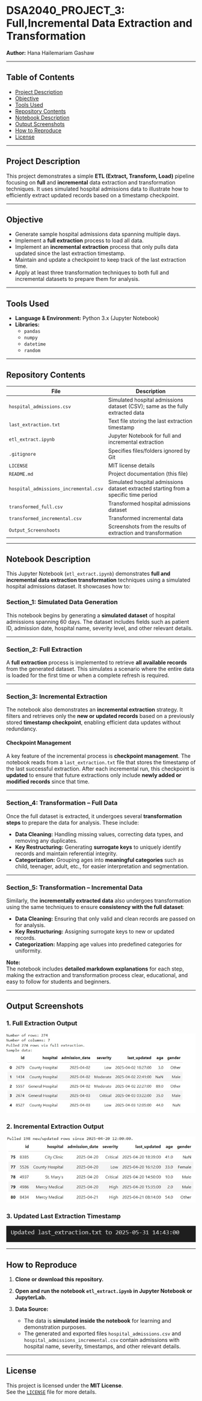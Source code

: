 # DSA2040_PROJECT_3: Full,Incremental Data Extraction and Transformation

**Author:** Hana Hailemariam Gashaw

---

## Table of Contents
- [Project Description](#project-description)  
- [Objective](#objective)  
- [Tools Used](#tools-used)  
- [Repository Contents](#repository-contents)  
- [Notebook Description](#notebook-description)  
- [Output Screenshots](#output-screenshots)  
- [How to Reproduce](#how-to-reproduce)   
- [License](#license)  

---

## Project Description

This project demonstrates a simple **ETL (Extract, Transform, Load)** pipeline focusing on **full** and **incremental** data extraction and transformation techniques. It uses simulated hospital admissions data to illustrate how to efficiently extract updated records based on a timestamp checkpoint.

---

## Objective

- Generate sample hospital admissions data spanning multiple days.  
- Implement a **full extraction** process to load all data.  
- Implement an **incremental extraction** process that only pulls data updated since the last extraction timestamp.  
- Maintain and update a checkpoint to keep track of the last extraction time.  
- Apply at least three transformation techniques to both full and incremental datasets to prepare them for analysis.  

---

## Tools Used

- **Language & Environment:** Python 3.x (Jupyter Notebook)  
- **Libraries:**  
  - `pandas`  
  - `numpy`  
  - `datetime`  
  - `random`  

---

## Repository Contents

| File                              | Description                                                                 |
|-----------------------------------|-----------------------------------------------------------------------------|
| `hospital_admissions.csv`         | Simulated hospital admissions dataset (CSV); same as the fully extracted data |
| `last_extraction.txt`            | Text file storing the last extraction timestamp                            |
| `etl_extract.ipynb`              | Jupyter Notebook for full and incremental extraction                       |
| `.gitignore`                     | Specifies files/folders ignored by Git                                     |
| `LICENSE`                        | MIT license details                                                        |
| `README.md`                      | Project documentation (this file)                                          |
| `hospital_admissions_incremental.csv` | Simulated hospital admissions dataset extracted starting from a specific time period |
| `transformed_full.csv`           | Transformed hospital admissions dataset                                    |
| `transformed_incremental.csv`    | Transformed incremental data                                               |
| `Output_Screenshoots`            | Screenshots from the results of extraction and transformation              |

---

## Notebook Description

This Jupyter Notebook (`etl_extract.ipynb`) demonstrates **full and incremental data extraction transformation** techniques using a simulated hospital admissions dataset. It showcases how to:
### Section_1: Simulated Data Generation  
This notebook begins by generating a **simulated dataset** of hospital admissions spanning 60 days. The dataset includes fields such as patient ID, admission date, hospital name, severity level, and other relevant details.

---

### Section_2: Full Extraction  
A **full extraction** process is implemented to retrieve **all available records** from the generated dataset. This simulates a scenario where the entire data is loaded for the first time or when a complete refresh is required.

---

### Section_3: Incremental Extraction  
The notebook also demonstrates an **incremental extraction** strategy. It filters and retrieves only the **new or updated records** based on a previously stored **timestamp checkpoint**, enabling efficient data updates without redundancy.

#### Checkpoint Management  
A key feature of the incremental process is **checkpoint management**. The notebook reads from a `last_extraction.txt` file that stores the timestamp of the last successful extraction. After each incremental run, this checkpoint is **updated** to ensure that future extractions only include **newly added or modified records** since that time.

---

### Section_4: Transformation – Full Data  
Once the full dataset is extracted, it undergoes several **transformation steps** to prepare the data for analysis. These include:

- **Data Cleaning:** Handling missing values, correcting data types, and removing any duplicates.  
- **Key Restructuring:** Generating **surrogate keys** to uniquely identify records and maintain referential integrity.  
- **Categorization:** Grouping ages into **meaningful categories** such as child, teenager, adult, etc., for easier interpretation and segmentation.

---

### Section_5: Transformation – Incremental Data  
Similarly, the **incrementally extracted data** also undergoes transformation using the same techniques to ensure **consistency with the full dataset**:

- **Data Cleaning:** Ensuring that only valid and clean records are passed on for analysis.  
- **Key Restructuring:** Assigning surrogate keys to new or updated records.  
- **Categorization:** Mapping age values into predefined categories for uniformity.

**Note:**  
The notebook includes **detailed markdown explanations** for each step, making the extraction and transformation process clear, educational, and easy to follow for students and beginners.

---

## Output Screenshots

### 1. Full Extraction Output
![Full Extraction](Output_Screenshoots/Full_Extraction.jpg)

### 2. Incremental Extraction Output
![Incremental Extraction](Output_Screenshoots/Incremental_Extraction.jpg)

### 3. Updated Last Extraction Timestamp
![Updated Last Extraction](Output_Screenshoots/Updated_last_extraction.jpg)

---

## How to Reproduce

1. **Clone or download this repository.**

2. **Open and run the notebook `etl_extract.ipynb` in Jupyter Notebook or JupyterLab.**

3. **Data Source:**

   - The data is **simulated inside the notebook** for learning and demonstration purposes.  
   - The generated and exported files `hospital_admissions.csv` and `hospital_admissions_incremental.csv` contain admissions with hospital name, severity, timestamps, and other relevant details.

---

## License

This project is licensed under the **MIT License**.  
See the [`LICENSE`](LICENSE) file for more details.
